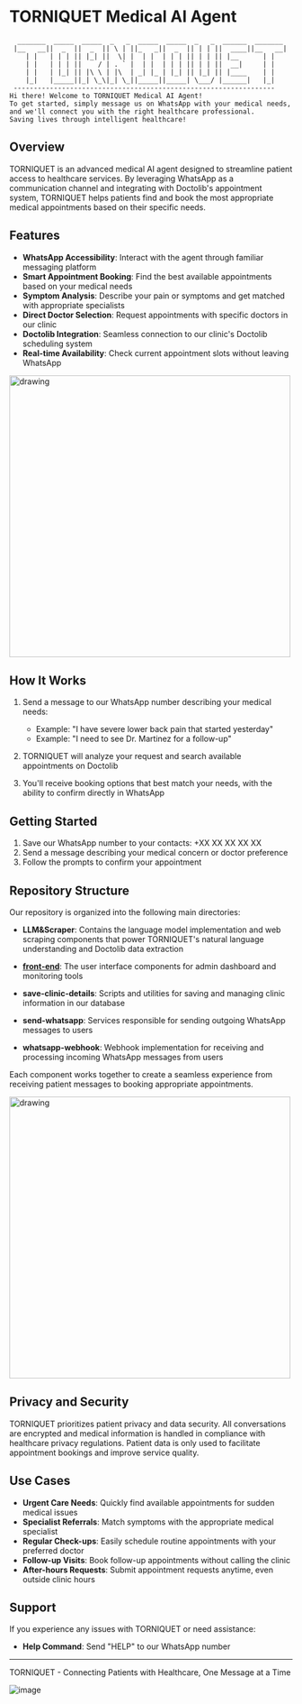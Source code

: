 # TORNIQUET Medical AI Agent

```
  _______  _____  _____  _   _  _____  _____  _   _  ______  _______ 
 |__   __||  _  ||  _  || \ | ||_   _||  _  || | | ||  ____||__   __|
    | |   | | | || |_| ||  \| |  | |  | | | || | | || |__      | |   
    | |   | | | ||    / | . ` |  | |  | | | || | | ||  __|     | |   
    | |   | |_| || |\ \ | |\  | _| |_ | |_| || |_| || |____    | |   
    |_|   |_____||_| \_\|_| \_||_____||_____| \___/ |______|   |_|   
 ----------------------------------------------------------------- 
Hi there! Welcome to TORNIQUET Medical AI Agent!
To get started, simply message us on WhatsApp with your medical needs,
and we'll connect you with the right healthcare professional.
Saving lives through intelligent healthcare!
```

## Overview
TORNIQUET is an advanced medical AI agent designed to streamline patient access to healthcare services. By leveraging WhatsApp as a communication channel and integrating with Doctolib's appointment system, TORNIQUET helps patients find and book the most appropriate medical appointments based on their specific needs.

## Features
- **WhatsApp Accessibility**: Interact with the agent through familiar messaging platform
- **Smart Appointment Booking**: Find the best available appointments based on your medical needs
- **Symptom Analysis**: Describe your pain or symptoms and get matched with appropriate specialists
- **Direct Doctor Selection**: Request appointments with specific doctors in our clinic
- **Doctolib Integration**: Seamless connection to our clinic's Doctolib scheduling system
- **Real-time Availability**: Check current appointment slots without leaving WhatsApp

<img src="https://github.com/user-attachments/assets/0cec188b-5203-48be-a7b4-e25f12852413" alt="drawing" width="500px"/>

## How It Works

1. Send a message to our WhatsApp number describing your medical needs:
   - Example: "I have severe lower back pain that started yesterday"
   - Example: "I need to see Dr. Martinez for a follow-up"

2. TORNIQUET will analyze your request and search available appointments on Doctolib

3. You'll receive booking options that best match your needs, with the ability to confirm directly in WhatsApp

## Getting Started
1. Save our WhatsApp number to your contacts: +XX XX XX XX XX
2. Send a message describing your medical concern or doctor preference
3. Follow the prompts to confirm your appointment

## Repository Structure
Our repository is organized into the following main directories:

- **LLM&Scraper**: Contains the language model implementation and web scraping components that power TORNIQUET's natural language understanding and Doctolib data extraction
  
- **[front-end](http://shaken-front.s3-website-us-west-2.amazonaws.com/)**: The user interface components for admin dashboard and monitoring tools

- **save-clinic-details**: Scripts and utilities for saving and managing clinic information in our database

- **send-whatsapp**: Services responsible for sending outgoing WhatsApp messages to users

- **whatsapp-webhook**: Webhook implementation for receiving and processing incoming WhatsApp messages from users

Each component works together to create a seamless experience from receiving patient messages to booking appropriate appointments.

<img src="https://github.com/user-attachments/assets/c1eac770-1592-44d2-9019-eb40f3ceaf21" alt="drawing" width="500px"/>

## Privacy and Security
TORNIQUET prioritizes patient privacy and data security. All conversations are encrypted and medical information is handled in compliance with healthcare privacy regulations. Patient data is only used to facilitate appointment bookings and improve service quality.

## Use Cases
- **Urgent Care Needs**: Quickly find available appointments for sudden medical issues
- **Specialist Referrals**: Match symptoms with the appropriate medical specialist
- **Regular Check-ups**: Easily schedule routine appointments with your preferred doctor
- **Follow-up Visits**: Book follow-up appointments without calling the clinic
- **After-hours Requests**: Submit appointment requests anytime, even outside clinic hours

## Support
If you experience any issues with TORNIQUET or need assistance:
- **Help Command**: Send "HELP" to our WhatsApp number

---

TORNIQUET - Connecting Patients with Healthcare, One Message at a Time

![image](https://github.com/user-attachments/assets/675b227e-9ba7-4516-8021-1510b290e524)
